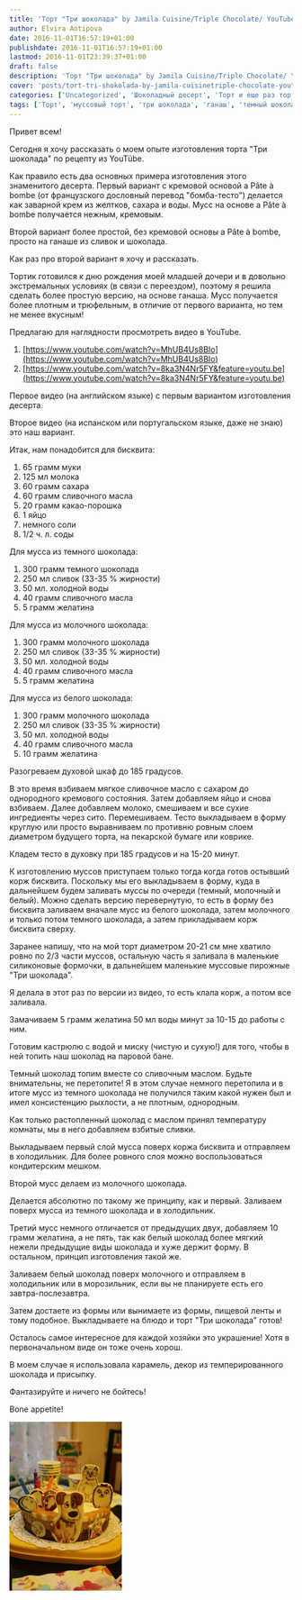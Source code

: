 ```yaml
---
title: 'Торт "Три шоколада" by Jamila Cuisine/Triple Chocolate/ YouTube'
author: Elvira Antipova
date: 2016-11-01T16:57:19+01:00
publishdate: 2016-11-01T16:57:19+01:00
lastmod: 2016-11-01T23:39:37+01:00
draft: false
description: 'Торт "Три шоколада" by Jamila Cuisine/Triple Chocolate/ YouTube'
cover: 'posts/tort-tri-shokolada-by-jamila-cuisinetriple-chocolate-youtube/T6FEPltXPeE.jpg'
categories: ['Uncategorized', 'Шоколадный десерт', 'Торт и еще раз торт!', 'Бисквит', 'Видео из YouTube', 'Basic posts']
tags: ['Торт', 'муссовый торт', 'три шоколада', 'ганаш', 'темный шоколад', 'молочный шоколад', 'белый шоколад', 'Youtube', 'regular']
---
```



Привет всем!
 
Сегодня я хочу рассказать о моем опыте изготовления торта "Три шоколада" по рецепту из YouTübe.
 
Как правило есть два основных примера изготовления этого знаменитого десерта. Первый вариант с кремовой основой a Pâte à bombe (от французского дословный перевод "бомба-тесто") делается как заварной крем из желтков, сахара и воды. Мусс на основе a Pâte à bombe получается нежным, кремовым.
 
Второй вариант более простой, без кремовой основы a Pâte à bombe, просто на ганаше из сливок и шоколада.
 
Как раз про второй вариант я хочу и рассказать.
 
Тортик готовился к дню рождения моей младшей дочери и в довольно экстремальных условиях (в связи с переездом), поэтому я решила сделать более простую версию, на основе ганаша. Мусс получается более плотным и трюфельным, в отличие от первого варианта, но тем не менее вкусным!
 
Предлагаю для наглядности просмотреть видео в YouTube.
 
1. [https://www.youtube.com/watch?v=MhUB4Us8BIo](https://www.youtube.com/watch?v=MhUB4Us8BIo)
1. [https://www.youtube.com/watch?v=8ka3N4Nr5FY&feature=youtu.be](https://www.youtube.com/watch?v=8ka3N4Nr5FY&feature=youtu.be)

 
Первое видео (на английском языке) с первым вариантом изготовления десерта.
 
Второе видео (на испанском или португальском языке, даже не знаю) это наш вариант.
 
Итак, нам понадобится для бисквита:
 
1. 65 грамм муки
1. 125 мл молока
1. 60 грамм сахара
1. 60 грамм сливочного масла
1. 20 грамм какао-порошка
1. 1 яйцо
1. немного соли
1. 1/2 ч. л. соды

 
Для мусса из темного шоколада:
 
1. 300 грамм темного шоколада
1. 250 мл сливок (33-35 % жирности)
1. 50 мл. холодной воды
1. 40 грамм сливочного масла
1. 5 грамм желатина

 
Для мусса из молочного шоколада:
 
1. 300 грамм молочного шоколада
1. 250 мл сливок (33-35 % жирности)
1. 50 мл. холодной воды
1. 40 грамм сливочного масла
1. 5 грамм желатина

 
Для мусса из белого шоколада:
 
1. 300 грамм молочного шоколада
1. 250 мл сливок (33-35 % жирности)
1. 50 мл. холодной воды
1. 40 грамм сливочного масла
1. 10 грамм желатина

 
Разогреваем духовой шкаф до 185 градусов.
 
В это время взбиваем мягкое сливочное масло с сахаром до однородного кремового состояния. Затем добавляем яйцо и снова взбиваем. Далее добавляем молоко, смешиваем и все сухие ингредиенты через сито. Перемешиваем. Тесто выкладываем в форму круглую или просто выравниваем по противню ровным слоем диаметром будущего торта, на пекарской бумаге или коврике.
 
Кладем тесто в духовку при 185 градусов и на 15-20 минут.
 
К изготовлению муссов приступаем только тогда когда готов остывший корж бисквита. Поскольку мы его выкладываем в форму, куда в дальнейшем будем заливать муссы по очереди (темный, молочный и белый). Можно сделать версию перевернутую, то есть в форму без бисквита заливаем вначале мусс из белого шоколада, затем молочного и только потом темного шоколада, а затем прикладываем корж бисквита сверху.
 
Заранее напишу, что на мой торт диаметром 20-21 см мне хватило ровно по 2/3 части муссов, остальную часть я заливала в маленькие силиконовые формочки, в дальнейшем маленькие муссовые пирожные "Три шоколада".
 
Я делала в этот раз по версии из видео, то есть клала корж, а потом все заливала.
 
Замачиваем 5 грамм желатина 50 мл воды минут за 10-15 до работы с ним.
 
Готовим кастрюлю с водой и миску (чистую и сухую!) для того, чтобы в ней топить наш шоколад на паровой бане.
 
Темный шоколад топим вместе со сливочным маслом. Будьте внимательны, не перетопите! Я в этом случае немного перетопила и в итоге мусс из темного шоколада не получился таким какой нужен был и имел консистенцию рыхлости, а не плотным, однородным.
 
Как только растопленный шоколад с маслом принял температуру комнаты, мы в него добавляем взбитые сливки.
 
Выкладываем первый слой мусса поверх коржа бисквита и отправляем в холодильник. Для более ровного слоя можно воспользоваться кондитерским мешком.
 
Второй мусс делаем из молочного шоколада.
 
Делается абсолютно по такому же принципу, как и первый. Заливаем поверх мусса из темного шоколада и в холодильник.
 
Третий мусс немного отличается от предыдущих двух, добавляем 10 грамм желатина, а не пять, так как белый шоколад более мягкий нежели предыдущие виды шоколада и хуже держит форму. В остальном, принцип изготовления такой же.
 
Заливаем белый шоколад поверх молочного и отправляем в холодильник или в морозильник, если вы не планируете есть его завтра-послезавтра.
 
Затем достаете из формы или вынимаете из формы, пищевой ленты и тому подобное. Выкладываете на блюдо и торт "Три шоколада" готов!
 
Осталось самое интересное для каждой хозяйки это украшение! Хотя в первоначальном виде он тоже очень хорош.
 
В моем случае я использовала карамель, декор из темперированного шоколада и присыпку.
 
Фантазируйте и ничего не бойтесь!
 
Bone appetite!
 
[![z0y4g_dwqao](z0Y4g_DWQao-200x300.jpg)](z0Y4g_DWQao.jpg)
 


